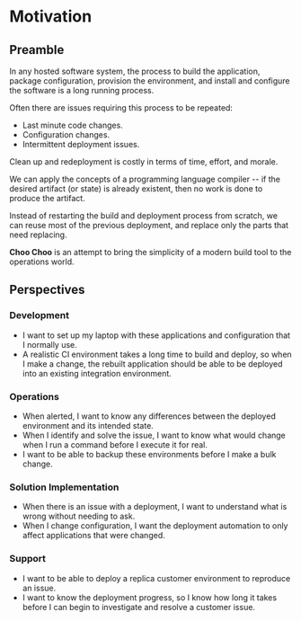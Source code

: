 # Motivation

## Preamble

In any hosted software system, the process to build the application, package configuration, provision the environment, and install and configure the software is a long running process.

Often there are issues requiring this process to be repeated:

* Last minute code changes.
* Configuration changes.
* Intermittent deployment issues.

Clean up and redeployment is costly in terms of time, effort, and morale.

We can apply the concepts of a programming language compiler -- if the desired artifact (or state) is already existent, then no work is done to produce the artifact.

Instead of restarting the build and deployment process from scratch, we can reuse most of the previous deployment, and replace only the parts that need replacing.

**Choo Choo** is an attempt to bring the simplicity of a modern build tool to the operations world.

## Perspectives

### Development

* I want to set up my laptop with these applications and configuration that I normally use.
* A realistic CI environment takes a long time to build and deploy, so when I make a change, the rebuilt application should be able to be deployed into an existing integration environment.

### Operations

* When alerted, I want to know any differences between the deployed environment and its intended state.
* When I identify and solve the issue, I want to know what would change when I run a command before I execute it for real.
* I want to be able to backup these environments before I make a bulk change.

### Solution Implementation

* When there is an issue with a deployment, I want to understand what is wrong without needing to ask.
* When I change configuration, I want the deployment automation to only affect applications that were changed.

### Support

* I want to be able to deploy a replica customer environment to reproduce an issue.
* I want to know the deployment progress, so I know how long it takes before I can begin to investigate and resolve a customer issue.

